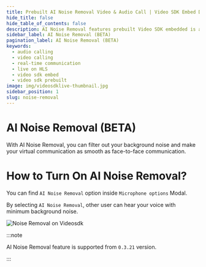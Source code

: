 ```yaml
---
title: Prebuilt AI Noise Removal Video & Audio Call | Video SDK Embed Docs
hide_title: false
hide_table_of_contents: false
description: AI Noise Removal features prebuilt Video SDK embedded is an easy-to-use video calling API. Video SDK Prebuilt makes it easy for developers to add video calls 10 in minutes to any website or app.
sidebar_label: AI Noise Removal (BETA)
pagination_label: AI Noise Removal (BETA)
keywords:
  - audio calling
  - video calling
  - real-time communication
  - live on HLS
  - video sdk embed
  - video sdk prebuilt
image: img/videosdklive-thumbnail.jpg
sidebar_position: 1
slug: noise-removal
---
```


# AI Noise Removal (BETA)

With AI Noise Removal, you can filter out your background noise and make your virtual communication as smooth as face-to-face communication.

# How to Turn On AI Noise Removal?

You can find `AI Noise Removal` option inside `Microphone options` Modal.

By selecting `AI Noise Removal`, other user can hear your voice with minimum background noise.

![Noise Removal on Videosdk](/img/prebuilt/ai-noise-removal.jpg)

:::note

AI Noise Removal feature is supported from `0.3.21` version.

:::
